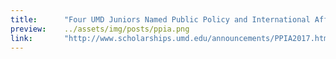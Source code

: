 ```yaml
---
title:      "Four UMD Juniors Named Public Policy and International Affairs Fellows"
preview:    ../assets/img/posts/ppia.png
link:       "http://www.scholarships.umd.edu/announcements/PPIA2017.html"
---
```

